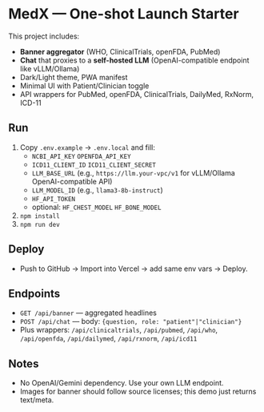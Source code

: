 # MedX — One-shot Launch Starter

This project includes:
- **Banner aggregator** (WHO, ClinicalTrials, openFDA, PubMed)
- **Chat** that proxies to a **self-hosted LLM** (OpenAI-compatible endpoint like vLLM/Ollama)
- Dark/Light theme, PWA manifest
- Minimal UI with Patient/Clinician toggle
- API wrappers for PubMed, openFDA, ClinicalTrials, DailyMed, RxNorm, ICD-11

## Run
1. Copy `.env.example` → `.env.local` and fill:
   - `NCBI_API_KEY` `OPENFDA_API_KEY`
   - `ICD11_CLIENT_ID` `ICD11_CLIENT_SECRET`
   - `LLM_BASE_URL` (e.g., `https://llm.your-vpc/v1` for vLLM/Ollama OpenAI-compatible API)
   - `LLM_MODEL_ID` (e.g., `llama3-8b-instruct`)
   - `HF_API_TOKEN`
   - optional: `HF_CHEST_MODEL` `HF_BONE_MODEL`
2. `npm install`
3. `npm run dev`

## Deploy
- Push to GitHub → Import into Vercel → add same env vars → Deploy.

## Endpoints
- `GET /api/banner` — aggregated headlines
- `POST /api/chat` — body: `{question, role: "patient"|"clinician"}`
- Plus wrappers: `/api/clinicaltrials`, `/api/pubmed`, `/api/who`, `/api/openfda`, `/api/dailymed`, `/api/rxnorm`, `/api/icd11`

## Notes
- No OpenAI/Gemini dependency. Use your own LLM endpoint.
- Images for banner should follow source licenses; this demo just returns text/meta.
